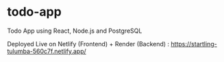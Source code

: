 # todo-app
Todo App using React, Node.js and PostgreSQL

Deployed Live on Netlify (Frontend) + Render (Backend) : https://startling-tulumba-560c7f.netlify.app/